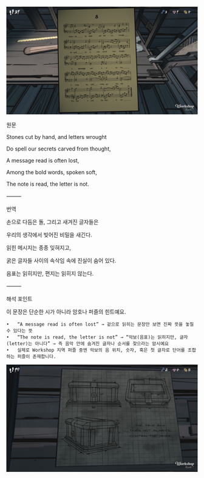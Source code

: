 ![IMG_1805.JPG](images/IMG_1805.JPG)

원문

Stones cut by hand, and letters wrought 

Do spell our secrets carved from thought,  

A message read is often lost,  

Among the bold words, spoken soft,  

The note is read, the letter is not.

⸻

번역

손으로 다듬은 돌, 그리고 새겨진 글자들은

우리의 생각에서 빚어진 비밀을 새긴다.

읽힌 메시지는 종종 잊혀지고,

굵은 글자들 사이의 속삭임 속에 진실이 숨어 있다.

음표는 읽히지만, 편지는 읽히지 않는다.

⸻

해석 포인트

이 문장은 단순한 시가 아니라 암호나 퍼즐의 힌트예요.

	•	“A message read is often lost” → 겉으로 읽히는 문장만 보면 진짜 뜻을 놓칠 수 있다는 뜻
	•	“The note is read, the letter is not” → “악보(음표)는 읽히지만, 글자(letter)는 아니다” → 즉 음악 안에 숨겨진 글자나 순서를 찾으라는 암시예요
	•	실제로 Workshop 지역 퍼즐 중엔 악보의 음 위치, 숫자, 혹은 첫 글자로 단어를 조합하는 퍼즐이 존재합니다.

![IMG_1913.JPG](images/IMG_1913.JPG)
